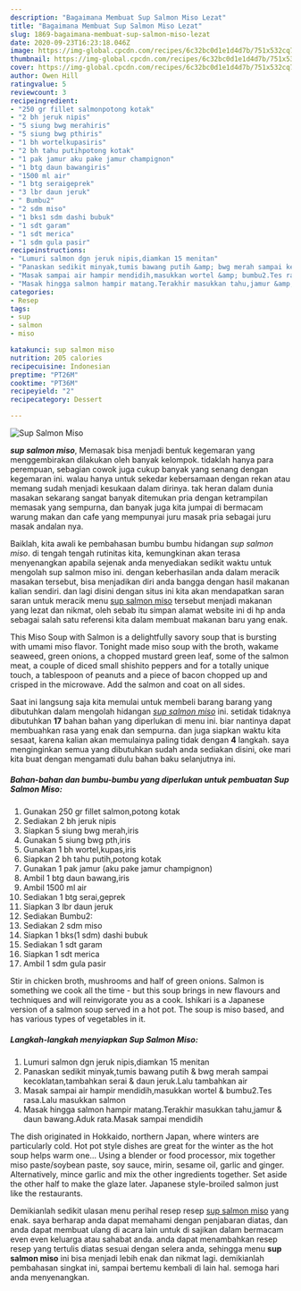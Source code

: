 ```yaml
---
description: "Bagaimana Membuat Sup Salmon Miso Lezat"
title: "Bagaimana Membuat Sup Salmon Miso Lezat"
slug: 1869-bagaimana-membuat-sup-salmon-miso-lezat
date: 2020-09-23T16:23:18.046Z
image: https://img-global.cpcdn.com/recipes/6c32bc0d1e1d4d7b/751x532cq70/sup-salmon-miso-foto-resep-utama.jpg
thumbnail: https://img-global.cpcdn.com/recipes/6c32bc0d1e1d4d7b/751x532cq70/sup-salmon-miso-foto-resep-utama.jpg
cover: https://img-global.cpcdn.com/recipes/6c32bc0d1e1d4d7b/751x532cq70/sup-salmon-miso-foto-resep-utama.jpg
author: Owen Hill
ratingvalue: 5
reviewcount: 3
recipeingredient:
- "250 gr fillet salmonpotong kotak"
- "2 bh jeruk nipis"
- "5 siung bwg merahiris"
- "5 siung bwg pthiris"
- "1 bh wortelkupasiris"
- "2 bh tahu putihpotong kotak"
- "1 pak jamur aku pake jamur champignon"
- "1 btg daun bawangiris"
- "1500 ml air"
- "1 btg seraigeprek"
- "3 lbr daun jeruk"
- " Bumbu2"
- "2 sdm miso"
- "1 bks1 sdm dashi bubuk"
- "1 sdt garam"
- "1 sdt merica"
- "1 sdm gula pasir"
recipeinstructions:
- "Lumuri salmon dgn jeruk nipis,diamkan 15 menitan"
- "Panaskan sedikit minyak,tumis bawang putih &amp; bwg merah sampai kecoklatan,tambahkan serai &amp; daun jeruk.Lalu tambahkan air"
- "Masak sampai air hampir mendidih,masukkan wortel &amp; bumbu2.Tes rasa.Lalu masukkan salmon"
- "Masak hingga salmon hampir matang.Terakhir masukkan tahu,jamur &amp; daun bawang.Aduk rata.Masak sampai mendidih"
categories:
- Resep
tags:
- sup
- salmon
- miso

katakunci: sup salmon miso 
nutrition: 205 calories
recipecuisine: Indonesian
preptime: "PT26M"
cooktime: "PT36M"
recipeyield: "2"
recipecategory: Dessert

---
```



![Sup Salmon Miso](https://img-global.cpcdn.com/recipes/6c32bc0d1e1d4d7b/751x532cq70/sup-salmon-miso-foto-resep-utama.jpg)

<b><i>sup salmon miso</i></b>, Memasak bisa menjadi bentuk kegemaran yang menggembirakan dilakukan oleh banyak kelompok. tidaklah hanya para perempuan, sebagian cowok juga cukup banyak yang senang dengan kegemaran ini. walau hanya untuk sekedar kebersamaan dengan rekan atau memang sudah menjadi kesukaan dalam dirinya. tak heran dalam dunia masakan sekarang sangat banyak ditemukan pria dengan ketrampilan memasak yang sempurna, dan banyak juga kita jumpai di bermacam warung makan dan cafe yang mempunyai juru masak pria sebagai juru masak andalan nya.

Baiklah, kita awali ke pembahasan bumbu bumbu hidangan <i>sup salmon miso</i>. di tengah tengah rutinitas kita, kemungkinan akan terasa menyenangkan apabila sejenak anda menyediakan sedikit waktu untuk mengolah sup salmon miso ini. dengan keberhasilan anda dalam meracik masakan tersebut, bisa menjadikan diri anda bangga dengan hasil makanan kalian sendiri. dan lagi disini dengan situs ini kita akan mendapatkan saran saran untuk meracik menu <u>sup salmon miso</u> tersebut menjadi makanan yang lezat dan nikmat, oleh sebab itu simpan alamat website ini di hp anda sebagai salah satu referensi kita dalam membuat makanan baru yang enak.

This Miso Soup with Salmon is a delightfully savory soup that is bursting with umami miso flavor. Tonight made miso soup with the broth, wakame seaweed, green onions, a chopped mustard green leaf, some of the salmon meat, a couple of diced small shishito peppers and for a totally unique touch, a tablespoon of peanuts and a piece of bacon chopped up and crisped in the microwave. Add the salmon and coat on all sides.


Saat ini langsung saja kita memulai untuk membeli barang barang yang dibutuhkan dalam mengolah hidangan <u><i>sup salmon miso</i></u> ini. setidak tidaknya dibutuhkan <b>17</b> bahan bahan yang diperlukan di menu ini. biar nantinya dapat membuahkan rasa yang enak dan sempurna. dan juga siapkan waktu kita sesaat, karena kalian akan memulainya paling tidak dengan <b>4</b> langkah. saya menginginkan semua yang dibutuhkan sudah anda sediakan disini, oke mari kita buat dengan mengamati dulu bahan baku selanjutnya ini.

<!--inarticleads1-->

##### Bahan-bahan dan bumbu-bumbu yang diperlukan untuk pembuatan Sup Salmon Miso:

1. Gunakan 250 gr fillet salmon,potong kotak
1. Sediakan 2 bh jeruk nipis
1. Siapkan 5 siung bwg merah,iris
1. Gunakan 5 siung bwg pth,iris
1. Gunakan 1 bh wortel,kupas,iris
1. Siapkan 2 bh tahu putih,potong kotak
1. Gunakan 1 pak jamur (aku pake jamur champignon)
1. Ambil 1 btg daun bawang,iris
1. Ambil 1500 ml air
1. Sediakan 1 btg serai,geprek
1. Siapkan 3 lbr daun jeruk
1. Sediakan  Bumbu2:
1. Sediakan 2 sdm miso
1. Siapkan 1 bks(1 sdm) dashi bubuk
1. Sediakan 1 sdt garam
1. Siapkan 1 sdt merica
1. Ambil 1 sdm gula pasir


Stir in chicken broth, mushrooms and half of green onions. Salmon is something we cook all the time - but this soup brings in new flavours and techniques and will reinvigorate you as a cook. Ishikari is a Japanese version of a salmon soup served in a hot pot. The soup is miso based, and has various types of vegetables in it. 

<!--inarticleads2-->

##### Langkah-langkah menyiapkan Sup Salmon Miso:

1. Lumuri salmon dgn jeruk nipis,diamkan 15 menitan
1. Panaskan sedikit minyak,tumis bawang putih &amp; bwg merah sampai kecoklatan,tambahkan serai &amp; daun jeruk.Lalu tambahkan air
1. Masak sampai air hampir mendidih,masukkan wortel &amp; bumbu2.Tes rasa.Lalu masukkan salmon
1. Masak hingga salmon hampir matang.Terakhir masukkan tahu,jamur &amp; daun bawang.Aduk rata.Masak sampai mendidih


The dish originated in Hokkaido, northern Japan, where winters are particularly cold. Hot pot style dishes are great for the winter as the hot soup helps warm one… Using a blender or food processor, mix together miso paste/soybean paste, soy sauce, mirin, sesame oil, garlic and ginger. Alternatively, mince garlic and mix the other ingredients together. Set aside the other half to make the glaze later. Japanese style-broiled salmon just like the restaurants. 

Demikianlah sedikit ulasan menu perihal resep resep <u>sup salmon miso</u> yang enak. saya berharap anda dapat memahami dengan penjabaran diatas, dan anda dapat membuat ulang di acara lain untuk di sajikan dalam bermacam even even keluarga atau sahabat anda. anda dapat menambahkan resep resep yang tertulis diatas sesuai dengan selera anda, sehingga menu <b>sup salmon miso</b> ini bisa menjadi lebih enak dan nikmat lagi. demikianlah pembahasan singkat ini, sampai bertemu kembali di lain hal. semoga hari anda menyenangkan.
